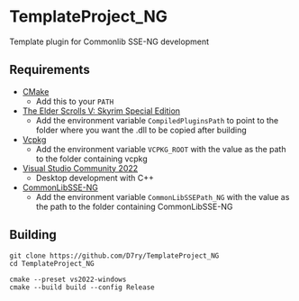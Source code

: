 # TemplateProject_NG
Template plugin for Commonlib SSE-NG development

## Requirements
* [CMake](https://cmake.org/)
	* Add this to your `PATH`
* [The Elder Scrolls V: Skyrim Special Edition](https://store.steampowered.com/app/489830)
	* Add the environment variable `CompiledPluginsPath` to point to the folder where you want the .dll to be copied after building
* [Vcpkg](https://github.com/microsoft/vcpkg)
	* Add the environment variable `VCPKG_ROOT` with the value as the path to the folder containing vcpkg
* [Visual Studio Community 2022](https://visualstudio.microsoft.com/)
	* Desktop development with C++
* [CommonLibSSE-NG](https://github.com/CharmedBaryon/CommonLibSSE-NG/tree/v3.4.0)
	* Add the environment variable `CommonLibSSEPath_NG` with the value as the path to the folder containing CommonLibSSE-NG
  
## Building
```
git clone https://github.com/D7ry/TemplateProject_NG
cd TemplateProject_NG

cmake --preset vs2022-windows
cmake --build build --config Release
```
